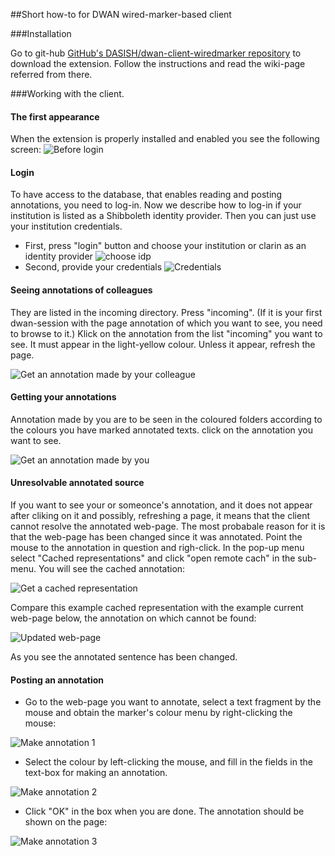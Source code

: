 ##Short how-to for DWAN wired-marker-based client

###Installation

Go to git-hub [GitHub's DASISH/dwan-client-wiredmarker repository](https://github.com/DASISH/dwan-client-wiredmarker) to download the extension. Follow the instructions and read the wiki-page referred from there. 

###Working with the client.
#### The first appearance
When the extension is properly installed and enabled you see the following screen:
![Before login](images/dwan-wired-marker/1_before_login.png)
#### Login
To have access to the database, that enables reading and posting annotations, you need to log-in.  Now we describe how to log-in if your institution is listed as a Shibboleth identity provider. Then you can just use your institution credentials.
* First, press "login" button and choose your institution or clarin as an identity provider
![choose idp](/images/dwan-wired-marker/2_login_idp.png)
* Second, provide your credentials
![Credentials](/images/dwan-wired-marker/3_logging_in.png)

#### Seeing annotations of colleagues
They are listed in the incoming directory. Press "incoming". (If it is your first dwan-session with the page annotation of which you want to see, you need to browse to it.) Klick on the annotation from the list "incoming" you want to see. It must appear in the light-yellow colour. Unless it appear, refresh the page.

![Get an annotation made by your colleague](images/dwan-wired-marker/4_incoming.png)

#### Getting your annotations

Annotation made by you are to be seen in the coloured folders according to the colours you have marked annotated texts. click on the annotation you want to see. 

![Get an annotation made by you](images/dwan-wired-marker/5_myannotation.png)

#### Unresolvable annotated source
If you want to see your or someonce's annotation, and it does not appear after cliking on it and possibly, refreshing a page, it means that the client cannot resolve the annotated web-page. The most probabale reason for it is that the web-page has been changed since it was annotated. Point the mouse to the annotation in question and righ-click. In the pop-up menu select "Cached representations" and click "open remote cach" in the sub-menu. You will see the cached annotation:

![Get a cached representation](images/dwan-wired-marker/10_unresolvable_2_cached.png)

Compare this example cached representation with the example current web-page below, the annotation on which cannot be found:

![Updated web-page](images/dwan-wired-marker/10_unresolvable_1.png)

As you see the annotated sentence has been changed.

#### Posting an annotation 

* Go to the web-page you want to annotate, select a text fragment by the mouse and obtain the marker's colour menu by right-clicking the mouse:

![Make annotation 1](images/dwan-wired-marker/6_make_annotation_1.png)


* Select the colour by left-clicking the mouse, and fill in the fields in the text-box for making an annotation.

![Make annotation 2](images/dwan-wired-marker/7_make_annotation_2.png)

* Click  "OK" in the box when you are done. The annotation should be shown on the page:

![Make annotation 3](images/dwan-wired-marker/8_make_annotation_3.png)